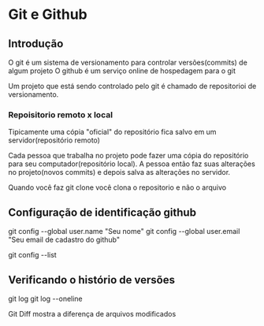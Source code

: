 # Git e Github

## Introdução

O git é um sistema de versionamento para controlar versões(commits) de algum projeto
O github é um serviço online de hospedagem para o git

Um projeto que está sendo controlado pelo git é chamado de repositorioi de versionamento.

### Repoisitorio remoto x local

Tipicamente uma cópia "oficial" do repositório fica salvo em um servidor(repositório remoto)

Cada pessoa que trabalha no projeto pode fazer uma cópia do repositório para seu computador(repositório local). A pessoa então faz suas alterações no projeto(novos commits) e depois salva as alterações no servidor.

Quando você faz git clone você clona o repositorio e não o  arquivo

## Configuração de identificação github

git config --global user\.name "Seu nome"
git config --global user\.email "Seu email de cadastro do github"

git config --list

## Verificando o histório de versões 
git log
git log --oneline

Git Diff mostra a diferença de arquivos modificados
